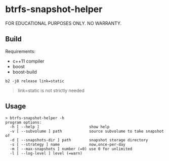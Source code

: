 # btrfs-snapshot-helper

FOR EDUCATIONAL PURPOSES ONLY. NO WARRANTY.

## Build

Requirements:
* c++11 compiler
* boost
* boost-build

```
b2 -j8 release link=static
```

> link=static is not strictly needed

## Usage

```
> btrfs-snapshot-helper -h
program options:
  -h [ --help ]                      show help
  -v [ --subvolume ] path            source subvolume to take snapshot of
  -d [ --snapshots-dir ] path        snapshot storage directory
  -s [ --strategy ] name             now,once-per-day
  -m [ --max-snapshots ] number (=0) use 0 for unlimited
  -l [ --log-level ] level (=warn)
```

